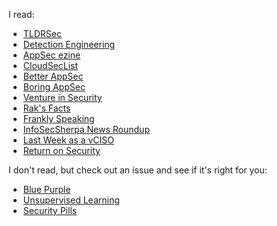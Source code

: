 I read:

* [TLDRSec](https://tldrsec.com/)
* [Detection Engineering](https://www.detectionengineering.net/)
* [AppSec ezine](https://github.com/Simpsonpt/AppSecEzine)
* [CloudSecList](https://cloudseclist.com/)
* [Better AppSec](https://betterappsec.com/)
* [Boring AppSec](https://boringappsec.substack.com/)
* [Venture in Security](https://ventureinsecurity.net/)
* [Rak's Facts](https://rakgarg.substack.com)
* [Frankly Speaking](https://franklyspeaking.substack.com/)
* [InfoSecSherpa News Roundup](https://infosecsherpa.medium.com/)
* [Last Week as a vCISO](https://www.lastweekasavciso.com/)
* [Return on Security](https://www.returnonsecurity.com/)

I don't read, but check out an issue and see if it's right for you:

* [Blue Purple](https://bluepurple.binaryfirefly.com)
* [Unsupervised Learning](https://danielmiessler.com/newsletter/)
* [Security Pills](https://securitypills.news/)